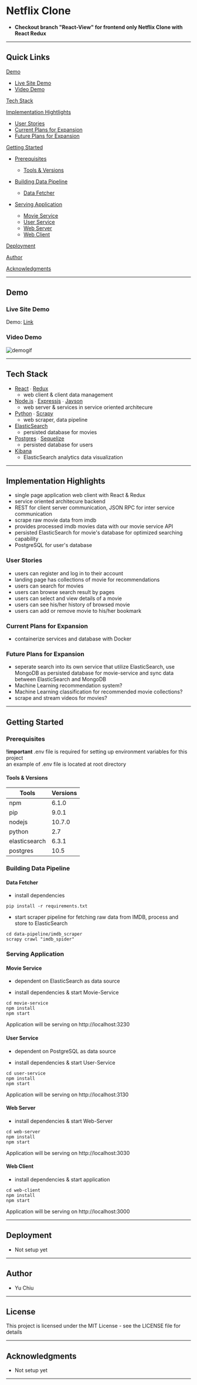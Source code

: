 # Netflix Clone

- **Checkout branch "React-View" for frontend only Netflix Clone with React Redux**

---

## Quick Links

[Demo](#demo)

- [Live Site Demo](#live-site-demo)
- [Video Demo](#video-demo)

[Tech Stack](#tech-stack)

[Implementation Hightlights](#Implementation-Hightlights)

- [User Stories](#user-stories)
- [Current Plans for Expansion](#current-plans-for-expansion)
- [Future Plans for Expansion](#future-plans-for-expansion)

[Getting Started](#getting-started)

- [Prerequisites](#prerequisites)

  - [Tools & Versions](#tools-&-versions)

- [Building Data Pipeline](#building-data-pipeline)

  - [Data Fetcher](#data-fetcher)

- [Serving Application](#serving-application)

  - [Movie Service](#movie-service)
  - [User Service](#user-service)
  - [Web Server](#web-server)
  - [Web Client](#web-client)

[Deployment](#deployment)

[Author](#author)

[Acknowledgments](#acknowledgments)

---

## Demo

### Live Site Demo

Demo: [Link](http://yuchiu-netflix.surge.sh/)

### Video Demo

![demogif](https://github.com/FihlaTV/netflix-clone/blob/master/netflix-clone-optimize-gif-demo.gif)

---

## Tech Stack

- [React](https://github.com/facebook/react) ∙ [Redux](https://github.com/reduxjs/redux)
  - web client & client data management
- [Node.js](https://github.com/nodejs) ∙ [Expressjs](https://github.com/expressjs/express) ∙ [Jayson](https://github.com/tedeh/jayson)
  - web server & services in service oriented architecure
- [Python](https://github.com/python) ∙ [Scrapy](https://github.com/scrapy/scrapy)
  - web scraper, data pipeline
- [ElasticSearch](https://github.com/elastic/elasticsearch)
  - persisted database for movies
- [Postgres](https://github.com/postgres/postgres) ∙ [Sequelize](https://github.com/sequelize/sequelize)
  - persisted database for users
- [Kibana](https://github.com/elastic/kibana)
  - ElasticSearch analytics data visualization

---

## Implementation Highlights

- single page application web client with React & Redux
- service oriented architecure backend
- REST for client server communication, JSON RPC for inter service communication
- scrape raw movie data from imdb
- provides processed imdb movies data with our movie service API
- persisted ElasticSearch for movie's database for optimized searching capability
- PostgreSQL for user's database

### User Stories

- users can register and log in to their account
- landing page has collections of movie for recommendations
- users can search for movies
- users can browse search result by pages
- users can select and view details of a movie
- users can see his/her history of browsed movie
- users can add or remove movie to his/her bookmark

### Current Plans for Expansion

- containerize services and database with Docker

### Future Plans for Expansion

- seperate search into its own service that utilize ElasticSearch, use MongoDB as persisted database for movie-service and sync data between ElasticSearch and MongoDB
- Machine Learning recommendation system?
- Machine Learning classification for recommended movie collections?
- scrape and stream videos for movies?

---

## Getting Started

### Prerequisites

**!important** .env file is required for setting up environment variables for this project  
 an example of .env file is located at root directory

#### Tools & Versions

| Tools         | Versions |
| ------------- | -------- |
| npm           | 6.1.0    |
| pip           | 9.0.1    |
| nodejs        | 10.7.0   |
| python        | 2.7      |
| elasticsearch | 6.3.1    |
| postgres      | 10.5     |

### Building Data Pipeline

#### Data Fetcher

- install dependencies

```terminal
pip install -r requirements.txt
```

- start scraper pipeline for fetching raw data from IMDB, process and store to ElasticSearch

```terminal
cd data-pipeline/imdb_scraper
scrapy crawl "imdb_spider"
```

### Serving Application

#### Movie Service

- dependent on ElasticSearch as data source

- install dependencies & start Movie-Service

```terminal
cd movie-service
npm install
npm start
```

Application will be serving on http://localhost:3230

#### User Service

- dependent on PostgreSQL as data source

- install dependencies & start User-Service

```terminal
cd user-service
npm install
npm start
```

Application will be serving on http://localhost:3130

#### Web Server

- install dependencies & start Web-Server

```terminal
cd web-server
npm install
npm start
```

Application will be serving on http://localhost:3030

#### Web Client

- install dependencies & start application

```terminal
cd web-client
npm install
npm start
```

Application will be serving on http://localhost:3000

---

## Deployment

- Not setup yet

---

## Author

- Yu Chiu

---

## License

This project is licensed under the MIT License - see the LICENSE file for details

---

## Acknowledgments

- Not setup yet

---
